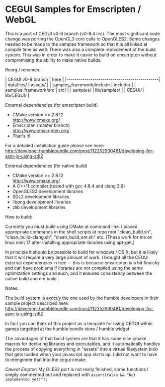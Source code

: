 CEGUI Samples for Emscripten / WebGL 
====================================

This is a port of CEGUI v0-8 branch (v0-8.4 iirc).
The most significant code change was porting the OpenGL3 core calls to OpenGLES2.
Some changes needed to be made to the samples framework so that it is all linked at compile time as well.
There was also a complete replacement of the build system. This was in order to make it easier to build on emscripten without compromising the ability to make native builds.

Reorg / renames:

| CEGUI v0-8 branch             |  here        |
|----------------------------------------------|
| datafiles/ 			| assets/      |
| samples_framework/include 	| include/     |
| samples_framework/src		| src/         |
| samples/			| lib/samples/ |
| CEGUI/			| lib/CEGUI/   |

External dependencies (for emscripten build)  
- CMake version >= 2.8.12	
      http://www.cmake.org/
- Emscripten (master branch)  
      http://www.emscripten.org/
- That's it!

For a detailed installation guide please see here: http://developer.humblebundle.com/post/112252930481/developing-for-asm-js-using-sdl2

External dependencies (for native build)
- CMake version >= 2.8.12  
      http://www.cmake.org/
- A C++11 compiler (tested with gcc 4.8.4 and clang 3.6)  
- OpenGLES2 development libraries
- SDL2 development libraries
- libpng development libraries
- zlib development libraries      

How to build:

Currently you must build using CMake at command line. I placed appropriate commands in the shell scripts at repo root "clean_build.sh", "clean_build-clang.sh", "clean_build_em.sh" etc. (These work for me on linux mint 17 after installing appropriate libraries using apt-get.)

In principle it should be possible to build for windows / OS X, but it is likely that it will require a very large amount of work. I brought all the CEGUI external dependencies in tree -- this is because emscripten is a bit finnicky and can have problems if libraries are not compiled using the same optimization settings and such, and it ensures consistency between the native build and em build .


Notes:

The build system is *exactly* the one used by the humble developers in their sample project described here:
  http://developer.humblebundle.com/post/112252930481/developing-for-asm-js-using-sdl2

In fact you can think of this project as a template for using CEGUI within games targetted at the humble bundle store / humble widget.

The advantages of that build system are that it has some nice cmake macros for declaring libraries and executables, and it automatically handles the process of copying everything in "assets" into a virtual filesystem blob that gets loaded when your javascript app starts up. I did not want to have to reengineer that into the cegui cmake.

*Caveat Emptor*: My GLES2 port is not really finished, some functions I simply commented out and replaced with `assert(false && "Not implemented yet!");` 
